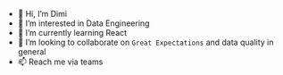 - 👋 Hi, I’m Dimi
- 👀 I’m interested in Data Engineering
- 🌱 I’m currently learning React
- 💞️ I’m looking to collaborate on `Great Expectations` and data quality in general
- 📫 Reach me via teams

<!---
GHIF0/GHIF0 is a ✨ special ✨ repository because its `README.md` (this file) appears on your GitHub profile.
You can click the Preview link to take a look at your changes.
--->
